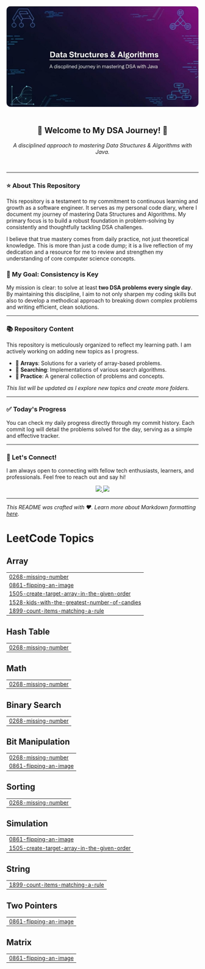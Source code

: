 
<div align="center">
  <img src="https://raw.githubusercontent.com/TANMAY2006-UX/DSA-JAVA/main/images/Final%20DSA.png" alt="Data Structures and Algorithms Banner" width="800" style="border-radius: 12px;"/>
</div>

<div align="center">
  <br>
  <h2>🚀 Welcome to My DSA Journey! 🚀</h2>
  <p><i>A disciplined approach to mastering Data Structures & Algorithms with Java.</i></p>
  <br>
</div>

---

### ⭐ About This Repository

This repository is a testament to my commitment to continuous learning and growth as a software engineer. It serves as my personal code diary, where I document my journey of mastering Data Structures and Algorithms. My primary focus is to build a robust foundation in problem-solving by consistently and thoughtfully tackling DSA challenges.

I believe that true mastery comes from daily practice, not just theoretical knowledge. This is more than just a code dump; it is a live reflection of my dedication and a resource for me to review and strengthen my understanding of core computer science concepts.

### 🎯 My Goal: Consistency is Key

My mission is clear: to solve at least **two DSA problems every single day**. By maintaining this discipline, I aim to not only sharpen my coding skills but also to develop a methodical approach to breaking down complex problems and writing efficient, clean solutions.

---

### 📚 Repository Content

This repository is meticulously organized to reflect my learning path. I am actively working on adding new topics as I progress.

-   📁 **Arrays**: Solutions for a variety of array-based problems.
-   📁 **Searching**: Implementations of various search algorithms.
-   📁 **Practice**: A general collection of problems and concepts.

_This list will be updated as I explore new topics and create more folders._

---

### ✅ Today's Progress

You can check my daily progress directly through my commit history. Each commit log will detail the problems solved for the day, serving as a simple and effective tracker.

---

### 🤝 Let's Connect!

I am always open to connecting with fellow tech enthusiasts, learners, and professionals. Feel free to reach out and say hi!

<div align="center">
  <a href="https://github.com/TANMAY2006-UX">
    <img src="https://img.shields.io/badge/GitHub-100000?style=for-the-badge&logo=github&logoColor=white" />
  </a>
  <a href="https://www.linkedin.com/in/tanmay-tajane-67289a352/">
    <img src="https://img.shields.io/badge/LinkedIn-0077B5?style=for-the-badge&logo=linkedin&logoColor=white" />
  </a>
</div>

---

_This README was crafted with ❤️. Learn more about Markdown formatting [here](https://guides.github.com/features/mastering-markdown/)._

<!---LeetCode Topics Start-->
# LeetCode Topics
## Array
|  |
| ------- |
| [0268-missing-number](https://github.com/TANMAY2006-UX/DSA-JAVA/tree/master/0268-missing-number) |
| [0861-flipping-an-image](https://github.com/TANMAY2006-UX/DSA-JAVA/tree/master/0861-flipping-an-image) |
| [1505-create-target-array-in-the-given-order](https://github.com/TANMAY2006-UX/DSA-JAVA/tree/master/1505-create-target-array-in-the-given-order) |
| [1528-kids-with-the-greatest-number-of-candies](https://github.com/TANMAY2006-UX/DSA-JAVA/tree/master/1528-kids-with-the-greatest-number-of-candies) |
| [1899-count-items-matching-a-rule](https://github.com/TANMAY2006-UX/DSA-JAVA/tree/master/1899-count-items-matching-a-rule) |
## Hash Table
|  |
| ------- |
| [0268-missing-number](https://github.com/TANMAY2006-UX/DSA-JAVA/tree/master/0268-missing-number) |
## Math
|  |
| ------- |
| [0268-missing-number](https://github.com/TANMAY2006-UX/DSA-JAVA/tree/master/0268-missing-number) |
## Binary Search
|  |
| ------- |
| [0268-missing-number](https://github.com/TANMAY2006-UX/DSA-JAVA/tree/master/0268-missing-number) |
## Bit Manipulation
|  |
| ------- |
| [0268-missing-number](https://github.com/TANMAY2006-UX/DSA-JAVA/tree/master/0268-missing-number) |
| [0861-flipping-an-image](https://github.com/TANMAY2006-UX/DSA-JAVA/tree/master/0861-flipping-an-image) |
## Sorting
|  |
| ------- |
| [0268-missing-number](https://github.com/TANMAY2006-UX/DSA-JAVA/tree/master/0268-missing-number) |
## Simulation
|  |
| ------- |
| [0861-flipping-an-image](https://github.com/TANMAY2006-UX/DSA-JAVA/tree/master/0861-flipping-an-image) |
| [1505-create-target-array-in-the-given-order](https://github.com/TANMAY2006-UX/DSA-JAVA/tree/master/1505-create-target-array-in-the-given-order) |
## String
|  |
| ------- |
| [1899-count-items-matching-a-rule](https://github.com/TANMAY2006-UX/DSA-JAVA/tree/master/1899-count-items-matching-a-rule) |
## Two Pointers
|  |
| ------- |
| [0861-flipping-an-image](https://github.com/TANMAY2006-UX/DSA-JAVA/tree/master/0861-flipping-an-image) |
## Matrix
|  |
| ------- |
| [0861-flipping-an-image](https://github.com/TANMAY2006-UX/DSA-JAVA/tree/master/0861-flipping-an-image) |
<!---LeetCode Topics End-->